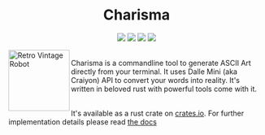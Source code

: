 <h1 align="center">Charisma</h2>
<p align="center">
  <img src="https://img.shields.io/github/license/utfeight/charisma">
  <img src="https://img.shields.io/crates/v/charisma">
  <img src="https://img.shields.io/crates/d/charisma">
  <img src="https://img.shields.io/badge/Built%20with%20Rust-ff3a29">
</p>

<img align="left" alt="Retro Vintage Robot" src="https://github.com/UTFeight/Charisma/assets/101834410/07dee25d-1e1a-4b47-a030-f6b7738f1d66" width="120px"/>

<br>
Charisma is a commandline tool to generate ASCII Art directly from your terminal. It uses Dalle Mini (aka Craiyon) API to convert your words into reality. It's written in beloved rust with powerful tools come with it.

<br>
<br>

It's available as a rust crate on [crates.io](https://crates.io/crates/charisma). For further implementation details please read [the docs](https://docs.rs/rascii_art/*/rascii_art/)

